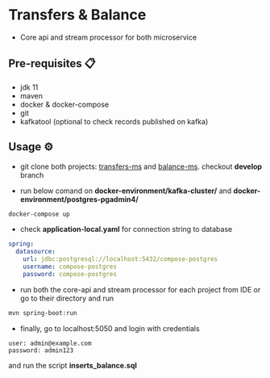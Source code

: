 # Transfers & Balance

- Core api and stream processor for both microservice

## Pre-requisites 📋

- jdk 11
- maven
- docker & docker-compose
- git
- kafkatool (optional to check records published on kafka)


## Usage ⚙️

- git clone both projects: [transfers-ms](https://github.com/Nautilus-team/core-transfers-ms.git) and [balance-ms](https://github.com/Nautilus-team/core-balances-ms.git). checkout **develop** branch

- run below comand on **docker-environment/kafka-cluster/** and **docker-environment/postgres-pgadmin4/**

```bash
docker-compose up
```

- check **application-local.yaml** for connection string to database

```yaml
spring:
  datasource:
    url: jdbc:postgresql://localhost:5432/compose-postgres
    username: compose-postgres
    password: compose-postgres
```

- run both the core-api and stream processor for each project from IDE or go to their directory and run

```bash
mvn spring-boot:run
```

- finally, go to localhost:5050 and login with credentials

```
user: admin@example.com 
password: admin123
```
and run the script **inserts_balance.sql**